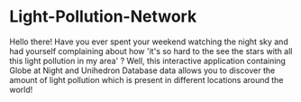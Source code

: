 # Light-Pollution-Network
Hello there! Have you ever spent your weekend watching the night sky and had yourself complaining about how 'it's so hard to the see the stars with all this light pollution in my area' ? Well, this interactive application containing Globe at Night and Unihedron Database data allows you to discover the amount of light pollution which is present in different locations around the world!

